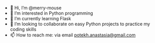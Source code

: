 - 👋 Hi, I’m @merry-mouse
- 👀 I’m interested in Python programming
- 🌱 I’m currently learning Flask
- 💞️ I’m looking to collaborate on easy Python projects to practice my coding skills
- 📫 How to reach me: via email potekh.anastasia@gmail.com

<!---
merry-mouse/merry-mouse is a ✨ special ✨ repository because its `README.md` (this file) appears on your GitHub profile.
You can click the Preview link to take a look at your changes.
--->
